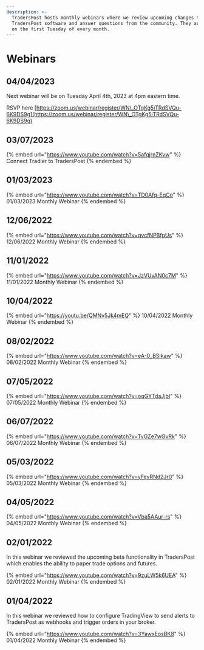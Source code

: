 ```yaml
---
description: >-
  TradersPost hosts monthly webinars where we review upcoming changes to the
  TradersPost software and answer questions from the community. They are hosted
  on the first Tuesday of every month.
---
```


# Webinars

## 04/04/2023

Next webinar will be on Tuesday April 4th, 2023 at 4pm eastern time.

RSVP here [https://zoom.us/webinar/register/WN\_OTgKg5iTRdSVQu-6K9DS9g](https://zoom.us/webinar/register/WN\_OTgKg5iTRdSVQu-6K9DS9g)

## 03/07/2023

{% embed url="https://www.youtube.com/watch?v=5afqjrnZKvw" %}
Connect Tradier to TradersPost
{% endembed %}

## 01/03/2023

{% embed url="https://www.youtube.com/watch?v=TD0Afq-EqCo" %}
01/03/2023 Monthly Webinar
{% endembed %}

## 12/06/2022

{% embed url="https://www.youtube.com/watch?v=qvcfNPBfpUs" %}
12/06/2022 Monthly Webinar
{% endembed %}

## 11/01/2022

{% embed url="https://www.youtube.com/watch?v=JzVUvAN0c7M" %}
11/01/2022 Monthly Webinar
{% endembed %}

## 10/04/2022

{% embed url="https://youtu.be/QMNv5Jk4mEQ" %}
10/04/2022 Monthly Webinar
{% endembed %}

## 08/02/2022

{% embed url="https://www.youtube.com/watch?v=eA-0_BSIkaw" %}
08/02/2022 Monthly Webinar
{% endembed %}

## 07/05/2022

{% embed url="https://www.youtube.com/watch?v=oqGYTdaJjbI" %}
07/05/2022 Monthly Webinar
{% endembed %}

## 06/07/2022

{% embed url="https://www.youtube.com/watch?v=TvGZe7wGvRk" %}
06/07/2022 Monthly Webinar
{% endembed %}

## 05/03/2022

{% embed url="https://www.youtube.com/watch?v=yFevRNd2Jr0" %}
05/03/2022 Monthly Webinar
{% endembed %}

## 04/05/2022

{% embed url="https://www.youtube.com/watch?v=Vba5AAur-rs" %}
04/05/2022 Monthly Webinar
{% endembed %}

## 02/01/2022

In this webinar we reviewed the upcoming beta functionality in TradersPost which enables the ability to paper trade options and futures.

{% embed url="https://www.youtube.com/watch?v=9zuLW5k6UEA" %}
02/01/2022 Monthly Webinar
{% endembed %}

## 01/04/2022

In this webinar we reviewed how to configure TradingView to send alerts to TradersPost as webhooks and trigger orders in your broker.

{% embed url="https://www.youtube.com/watch?v=3YawxEosBK8" %}
01/04/2022 Monthly Webinar
{% endembed %}

